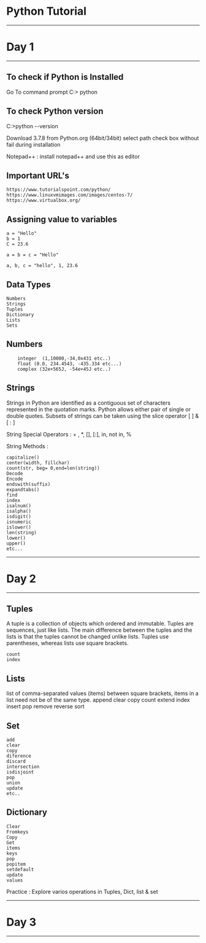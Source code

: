 # **Python Tutorial**

------------------------
# **Day 1**
------------------------


To check if Python is Installed
--------------------------------
Go To command prompt
C:\> python

To check Python version
-----------------------
C:\>python --version

Download 3.7.8 from Python.org (64bit/34bit)
select path check box without fail during installation

Notepad++ : install notepad++ and use this as editor

Important URL's
------------------------
    https://www.tutorialspoint.com/python/
    https://www.linuxvmimages.com/images/centos-7/
    https://www.virtualbox.org/

Assigning value to variables
---------------------
    a = "Hello"
    b = 1
    C = 23.6
    
    a = b = c = "Hello"
    
    a, b, c = "hello", 1, 23.6


Data Types
-----------
    Numbers
    Strings
    Tuples
    Dictionary
    Lists
    Sets

Numbers
---------
        integer  (1,10000,-34,0x431 etc..)
        float (0.0, 234.4543, -435.334 etc...)
        complex (32e+565J, -54e+45J etc..)
Strings
---------
Strings in Python are identified as a contiguous set of characters represented in the quotation marks. Python allows either pair of single or double quotes.
Subsets of strings can be taken using the slice operator [ ] & [ : ]

String Special Operators : + , *, [], [:], in, not in, %

String Methods :

    capitalize()
    center(width, fillchar)
    count(str, beg= 0,end=len(string))
    Decode
    Encode
    endswith(suffix)
    expandtabs()
    find
    index
    isalnum()
    isalpha()
    isdigit()
    isnumeric
    islower()
    len(string)
    lower()
    upper()
    etc...
    




------------------------
# **Day 2**
------------------------

Tuples
--------
A tuple is a collection of objects which ordered and immutable. Tuples are sequences, just like lists. The main difference between the tuples and the lists is that the tuples cannot be changed unlike lists. Tuples use parentheses, whereas lists use square brackets.

    count
    index
    
Lists
--------
list of comma-separated values (items) between square brackets, items in a list need not be of the same type.
    append
    clear
    copy
    count
    extend
    index
    insert
    pop
    remove
    reverse
    sort

Set
--------
    add
    clear
    copy
    diference
    discard
    intersection
    isdisjoint
    pop
    union
    update
    etc..

Dictionary
----------
    Clear
    Fromkeys
    Copy
    Get
    items
    keys
    pop
    popitem
    setdefault
    update
    values

Practice : Explore varios operations in Tuples, Dict, list & set

------------------------
# **Day 3**
------------------------


